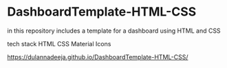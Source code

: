 # DashboardTemplate-HTML-CSS
in this repository includes a template for a dashboard using HTML and CSS

tech stack
HTML
CSS
Material Icons

https://dulannadeeja.github.io/DashboardTemplate-HTML-CSS/
